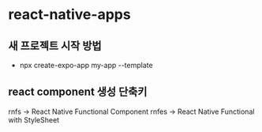 # react-native-apps

## 새 프로젝트 시작 방법

- npx create-expo-app my-app --template

## react component 생성 단축키

rnfs → React Native Functional Component
rnfes → React Native Functional with StyleSheet
